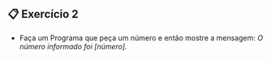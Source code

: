 ## 📋 Exercício 2
- Faça um Programa que peça um número e então mostre a mensagem: *O número informado foi [número].*
